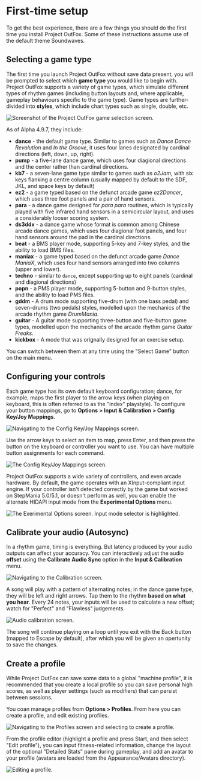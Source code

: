 
# First-time setup

To get the best experience, there are a few things you should do the first time you install Project OutFox. Some of these instructions assume use of the default theme Soundwaves.

## Selecting a game type

The first time you launch Project OutFox without save data present, you will be prompted to select which **game type** you would like to begin with. Project OutFox supports a variety of game types, which simulate different types of rhythm games (including button layouts and, where applicable, gameplay behaviours specific to the game type). Game types are further-divided into **styles**, which include chart types such as single, double, etc.

![Screenshot of the Project OutFox game selection screen.](./_media/getting-started/select-game-type.png)

As of Alpha 4.9.7, they include:

* **dance** - the default game type. Similar to games such as _Dance Dance Revolution_ and _In the Groove_, it uses four lanes designated by cardinal directions (left, down, up, right).
* **pump** - a five-lane dance game, which uses four diagional directions and the center rather than cardinal directions.
* **kb7** - a seven-lane game type similar to games such as _o2Jam_, with six keys flanking a centre column (usually mapped by default to the SDF, JKL, and space keys by default)
* **ez2** - a game typed based on the defunct arcade game _ez2Dancer_, which uses three foot panels and a pair of hand sensors.
* **para** - a dance game designed for _para para_ routines, which is typically played with five infrared hand sensors in a semicircular layout, and uses a considerably looser scoring system.
* **ds3ddx** - a dance game whose format is common among Chinese arcade dance games, which uses four diagional foot panels, and four hand sensors around the pad in the cardinal directions.
* **beat** - a BMS player mode, supporting 5-key and 7-key styles, and the ability to load BMS files.
* **maniax** - a game typed based on the defunct arcade game _Dance ManiaX_, which uses four hand sensors arranged into two columns (upper and lower).
* **techno** - similar to ``dance``, except supporting up to eight panels (cardinal and diagional directions)
* **popn** - a PMS player mode, supporting 5-button and 9-button styles, and the ability to load PMS files.
* **gddm** - A drum mode supporting five-drum (with one bass pedal) and seven-drums (two pedals) styles, modelled upon the mechanics of the arcade rhythm game _DrumMania_.
* **guitar** - A guitar mode supporting three-button and five-button game types, modelled upon the mechanics of the arcade rhythm game _Guitar Freaks_.
* **kickbox** - A mode that was orignally designed for an exercise setup.

You can switch between them at any time using the "Select Game" button on the main menu.

## Configuring your controls

Each game type has its own default keyboard configuration; dance, for example, maps the first player to the arrow keys (when playing on keyboard, this is often referred to as the "index" playstyle). To configure your button mappings, go to **Options > Input & Calibration > Config Key/Joy Mappings**. 

![Navigating to the Config Key/Joy Mappings screen.](./_media/getting-started/gotoconfigjoy.jpg)

Use the arrow keys to select an item to map, press Enter, and then press the button on the keyboard or controller you want to use. You can have multiple button assignments for each command.

![The Config Key/Joy Mappings screen.](./_media/getting-started/config-joy.png)

Project OutFox supports a wide variety of controllers, and even arcade hardware. By default, the game operates with an XInput-compliant input engine. If your controller isn't detected correctly by the game but worked on StepMania 5.0/5.1, or doesn't perform as well, you can enable the alternate HIDAPI input mode from the **Experimental Options** menu.

![The Exerimental Options screen. Input mode selector is highlighted.](./_media/getting-started/enable-hidapi.jpg)

## Calibrate your audio (Autosync)

In a rhythm game, timing is everything. But latency produced by your audio outputs can affect your accuracy. You can interactively adjust the audio **offset** using the **Calibrate Audio Sync** option in the **Input & Calibration** menu.

![Navigating to the Calibration screen.](./_media/getting-started/calibrate-sync.jpg)

A song will play with a pattern of alternating notes; in the dance game type, they will be left and right arrows. Tap them to the rhythm **based on what you hear**. Every 24 notes, your inputs will be used to calculate a new offset; watch for "Perfect" and "Flawless" judgements.

![Audio calibration screen.](./_media/getting-started/sync-screen.jpg)

The song will continue playing on a loop until you exit with the Back button (mapped to Escape by default), after which you will be given an opertunity to save the changes.

## Create a profile

While Project OutFox can save some data to a global "machine profile", it is recommended that you create a local profile so you can save personal high scores, as well as player settings (such as modifiers) that can persist between sessions.

You coan manage profiles from **Options > Profiles**. From here you can create a profile, and edit existing profiles.

![Navigating to the Profiles screen and selecting to create a profile.](./_media/getting-started/create-profile.jpg)

From the profile editor (highlight a profile and press Start, and then select "Edit profile"), you can input fitness-related information, change the layout of the optional "Detailed Stats" pane during gameplay, and add an avatar to your profile (avatars are loaded from the Appearance/Avatars directory).

![Editing a profile.](./_media/getting-started/profile-screen.jpg)
